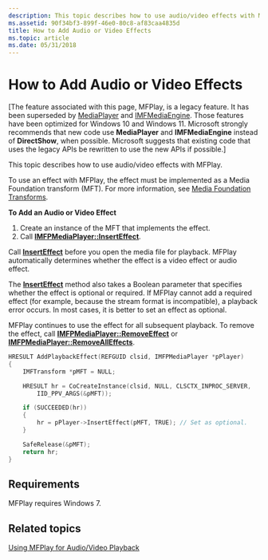 ```yaml
---
description: This topic describes how to use audio/video effects with MFPlay.
ms.assetid: 90f34bf3-899f-46e0-80c8-af83caa4835d
title: How to Add Audio or Video Effects
ms.topic: article
ms.date: 05/31/2018
---
```


# How to Add Audio or Video Effects

\[The feature associated with this page, MFPlay, is a legacy feature. It has been superseded by [MediaPlayer](/uwp/api/Windows.Media.Playback.MediaPlayer) and  [IMFMediaEngine](/windows/win32/api/mfmediaengine/nn-mfmediaengine-imfmediaengine). Those features have been optimized for Windows 10 and Windows 11. Microsoft strongly recommends that new code use **MediaPlayer** and **IMFMediaEngine** instead of **DirectShow**, when possible. Microsoft suggests that existing code that uses the legacy APIs be rewritten to use the new APIs if possible.\]

This topic describes how to use audio/video effects with MFPlay.

To use an effect with MFPlay, the effect must be implemented as a Media Foundation transform (MFT). For more information, see [Media Foundation Transforms](media-foundation-transforms.md).

**To Add an Audio or Video Effect**

1.  Create an instance of the MFT that implements the effect.
2.  Call [**IMFPMediaPlayer::InsertEffect**](/windows/desktop/api/mfplay/nf-mfplay-imfpmediaplayer-inserteffect).

Call [**InsertEffect**](/windows/desktop/api/mfplay/nf-mfplay-imfpmediaplayer-inserteffect) before you open the media file for playback. MFPlay automatically determines whether the effect is a video effect or audio effect.

The [**InsertEffect**](/windows/desktop/api/mfplay/nf-mfplay-imfpmediaplayer-inserteffect) method also takes a Boolean parameter that specifies whether the effect is optional or required. If MFPlay cannot add a required effect (for example, because the stream format is incompatible), a playback error occurs. In most cases, it is better to set an effect as optional.

MFPlay continues to use the effect for all subsequent playback. To remove the effect, call [**IMFPMediaPlayer::RemoveEffect**](/windows/desktop/api/mfplay/nf-mfplay-imfpmediaplayer-removeeffect) or [**IMFPMediaPlayer::RemoveAllEffects**](/windows/desktop/api/mfplay/nf-mfplay-imfpmediaplayer-removealleffects).


```C++
HRESULT AddPlaybackEffect(REFGUID clsid, IMFPMediaPlayer *pPlayer)
{
    IMFTransform *pMFT = NULL;

    HRESULT hr = CoCreateInstance(clsid, NULL, CLSCTX_INPROC_SERVER, 
        IID_PPV_ARGS(&pMFT));

    if (SUCCEEDED(hr))
    {
        hr = pPlayer->InsertEffect(pMFT, TRUE); // Set as optional.
    }

    SafeRelease(&pMFT);
    return hr;
}
```



## Requirements

MFPlay requires Windows 7.

## Related topics

<dl> <dt>

[Using MFPlay for Audio/Video Playback](using-mfplay-for-audio-video-playback.md)
</dt> </dl>

 

 



